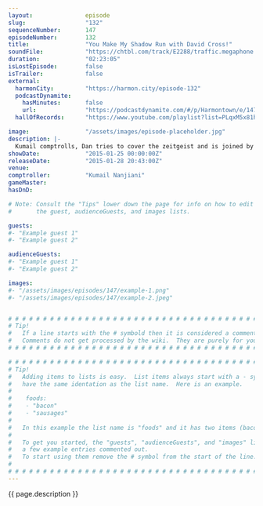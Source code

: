 ```yaml
---
layout:               episode
slug:                 "132"
sequenceNumber:       147
episodeNumber:        132
title:                "You Make My Shadow Run with David Cross!"
soundFile:            "https://chtbl.com/track/E2288/traffic.megaphone.fm/STA2865521820.mp3"
duration:             "02:23:05"
isLostEpisode:        false
isTrailer:            false
external:
  harmonCity:         "https://harmon.city/episode-132"
  podcastDynamite:
    hasMinutes:       false
    url:              "https://podcastdynamite.com/#/p/Harmontown/e/147/132"
  hallOfRecords:      "https://www.youtube.com/playlist?list=PLqxM5x81hNOZcGoY-HY4z8jtsVSBbD8oW"

image:                "/assets/images/episode-placeholder.jpg"
description: |-
  Kumail comptrolls, Dan tries to cover the zeitgeist and is joined by David Cross! Who sits in while the gang begin their Shadow Run campaign. Music by YACHT.
showDate:             "2015-01-25 00:00:00Z"
releaseDate:          "2015-01-28 20:43:00Z"
venue:                
comptroller:          "Kumail Nanjiani"
gameMaster:           
hasDnD:               

# Note: Consult the "Tips" lower down the page for info on how to edit
#       the guest, audienceGuests, and images lists.

guests:
#- "Example guest 1"
#- "Example guest 2"

audienceGuests:
#- "Example guest 1"
#- "Example guest 2"

images:
#- "/assets/images/episodes/147/example-1.png"
#- "/assets/images/episodes/147/example-2.jpeg"


# # # # # # # # # # # # # # # # # # # # # # # # # # # # # # # # # # # # # # # # # # # # #
# Tip!
#   If a line starts with the # symbold then it is considered a comment.
#   Comments do not get processed by the wiki.  They are purely for your information.
# # # # # # # # # # # # # # # # # # # # # # # # # # # # # # # # # # # # # # # # # # # # #

# # # # # # # # # # # # # # # # # # # # # # # # # # # # # # # # # # # # # # # # # # # # #
# Tip!
#   Adding items to lists is easy.  List items always start with a - symbol and have
#   have the same identation as the list name.  Here is an example.
#
#    foods:
#    - "bacon"
#    - "sausages"
#
#   In this example the list name is "foods" and it has two items (bacon, and sausages).
#
#   To get you started, the "guests", "audienceGuests", and "images" lists below have
#   a few example entries commented out.
#   To start using them remove the # symbol from the start of the line.
#
# # # # # # # # # # # # # # # # # # # # # # # # # # # # # # # # # # # # # # # # # # # # #
---
```


<!-- The episode description will be rendered here -->
{{ page.description }}

<!-- Add your content BELOW here -->
<!-- vvvvvvvvvvvvvvvvvvvvvvvvvvv -->




<!-- ^^^^^^^^^^^^^^^^^^^^^^^^^^^ -->
<!-- Add your content ABOVE here -->

<!-- The episode gallery will be rendered here -->